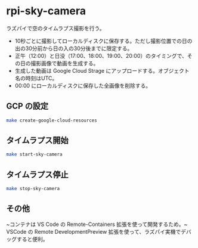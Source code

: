 # rpi-sky-camera

ラズパイで空のタイムラプス撮影を行う。

- 10秒ごとに撮影してローカルディスクに保存する。ただし撮影位置での日の出の30分前から日の入の30分後までに限定する。
- 正午（12:00）と日没（17:00、18:00、19:00、20:00）のタイミングで、その日の撮影画像で動画を生成する。
- 生成した動画は Google Cloud Strage にアップロードする。オブジェクト名の時刻はUTC。
- 00:00 にローカルディスクに保存した全画像を削除する。

## GCP の設定

```bash
make create-google-cloud-resources
```

## タイムラプス開始

```bash
make start-sky-camera
```

## タイムラプス停止

```bash
make stop-sky-camera
```

## その他

~コンテナは VS Code の Remote-Containers 拡張を使って開発するため。~
VSCode の Remote DevelopmentPreview 拡張を使って、ラズパイ実機でデバッグすると便利。
